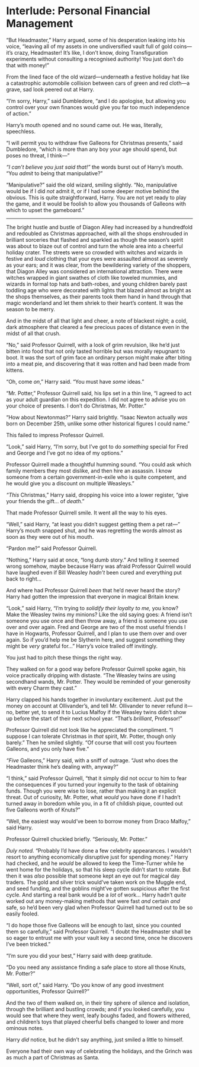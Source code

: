 # Interlude: Personal Financial Management

“But Headmaster,” Harry argued, some of his desperation leaking into his voice, “leaving all of my assets in one undiversified vault full of gold coins—it’s crazy, Headmaster! It’s like, I don’t know, doing Transfiguration experiments without consulting a recognised authority! You just don’t do that with money!”

From the lined face of the old wizard—underneath a festive holiday hat like a catastrophic automobile collision between cars of green and red cloth—a grave, sad look peered out at Harry.

“I’m sorry, Harry,” said Dumbledore, “and I do apologise, but allowing you control over your own finances would give you far too much independence of action.”

Harry’s mouth opened and no sound came out. He was, literally, speechless.

“I will permit you to withdraw five Galleons for Christmas presents,” said Dumbledore, “which is more than any boy your age should spend, but poses no threat, I think—”

*“I can’t believe you just said that!”* the words burst out of Harry’s mouth. “You *admit* to being that manipulative?”

“Manipulative?” said the old wizard, smiling slightly. “No, manipulative would be if I did *not* admit it, or if I had some deeper motive behind the obvious. This is quite straightforward, Harry. You are not yet ready to play the game, and it would be foolish to allow you thousands of Galleons with which to upset the gameboard.”

* * * * *

The bright hustle and bustle of Diagon Alley had increased by a hundredfold and redoubled as Christmas approached, with all the shops enshrouded in brilliant sorceries that flashed and sparkled as though the season’s spirit was about to blaze out of control and turn the whole area into a cheerful holiday crater. The streets were so crowded with witches and wizards in festive and *loud* clothing that your eyes were assaulted almost as severely as your ears; and it was clear, from the bewildering variety of the shoppers, that Diagon Alley was considered an international attraction. There were witches wrapped in giant swathes of cloth like toweled mummies, and wizards in formal top hats and bath-robes, and young children barely past toddling age who were decorated with lights that blazed almost as bright as the shops themselves, as their parents took them hand in hand through that magic wonderland and let them shriek to their heart’s content. It was the season to be merry.

And in the midst of all that light and cheer, a note of blackest night; a cold, dark atmosphere that cleared a few precious paces of distance even in the midst of all that crush.

“No,” said Professor Quirrell, with a look of grim revulsion, like he’d just bitten into food that not only tasted horrible but was morally repugnant to boot. It was the sort of grim face an ordinary person might make after biting into a meat pie, and discovering that it was rotten and had been made from kittens.

“Oh, come *on*,” Harry said. “You must have *some* ideas.”

“Mr. Potter,” Professor Quirrell said, his lips set in a thin line, “I agreed to act as your adult guardian on this expedition. I did not agree to advise you on your choice of presents. I don’t do Christmas, Mr. Potter.”

“How about Newtonmas?” Harry said brightly. “Isaac Newton actually *was* born on December 25th, unlike some other historical figures I could name.”

This failed to impress Professor Quirrell.

“Look,” said Harry, “I’m sorry, but I’ve got to do *something* special for Fred and George and I’ve got no idea of my options.”

Professor Quirrell made a thoughtful humming sound. “You could ask which family members they most dislike, and then hire an assassin. I know someone from a certain government-in-exile who is quite competent, and he would give you a discount on multiple Weasleys.”

*“This* Christmas,” Harry said, dropping his voice into a lower register, “give your friends the gift... of *death*.”

That made Professor Quirrell smile. It went all the way to his eyes.

“Well,” said Harry, “at least you didn’t suggest getting them a pet rat—” Harry’s mouth snapped shut, and he was regretting the words almost as soon as they were out of his mouth.

“Pardon me?” said Professor Quirrell.

“Nothing,” Harry said at once, “long dumb story.” And telling it seemed wrong somehow, maybe because Harry was afraid Professor Quirrell would have laughed even if Bill Weasley *hadn’t* been cured and everything put back to right...

And where had Professor Quirrell *been* that he’d never heard the story? Harry had gotten the impression that everyone in magical Britain knew.

“Look,” said Harry, “I’m trying to *solidify their loyalty to me,* you know? Make the Weasley twins my minions? Like the old saying goes: A friend isn’t someone you use once and then throw away, a friend is someone you use over and over again. Fred and George are two of the most useful friends I have in Hogwarts, Professor Quirrell, and I plan to use them over and over again. So if you’d help me be Slytherin here, and suggest something they might be *very* grateful for...” Harry’s voice trailed off invitingly.

You just had to pitch these things the right way.

They walked on for a good way before Professor Quirrell spoke again, his voice practically dripping with distaste. “The Weasley twins are using secondhand wands, Mr. Potter. They would be reminded of your generosity with every Charm they cast.”

Harry clapped his hands together in involuntary excitement. Just put the money on account at Ollivander’s, and tell Mr. Ollivander to never refund it—no, better yet, to send it to Lucius Malfoy if the Weasley twins didn’t show up before the start of their next school year. “That’s *brilliant*, Professor!”

Professor Quirrell did not look like he appreciated the compliment. “I suppose I can tolerate Christmas in *that* spirit, Mr. Potter, though only barely.” Then he smiled slightly. “Of course that will cost you fourteen Galleons, and you only have five.”

*“Five* Galleons,” Harry said, with a sniff of outrage. “Just who does the Headmaster think he’s dealing with, anyway?”

“I think,” said Professor Quirrell, “that it simply did not occur to him to fear the consequences if you turned your ingenuity to the task of obtaining funds. Though you were wise to lose, rather than making it an explicit threat. Out of curiosity, Mr. Potter, what *would* you have done if I hadn’t turned away in boredom while you, in a fit of childish pique, counted out five Galleons worth of Knuts?”

“Well, the easiest way would’ve been to borrow money from Draco Malfoy,” said Harry.

Professor Quirrell chuckled briefly. “Seriously, Mr. Potter.”

*Duly noted.* “Probably I’d have done a few celebrity appearances. I wouldn’t resort to anything economically disruptive just for spending money.” Harry had checked, and he *would* be allowed to keep the Time-Turner while he went home for the holidays, so that his sleep cycle didn’t start to rotate. But then it was *also* possible that someone kept an eye out for magical day traders. The gold and silver trick would’ve taken work on the Muggle end, and seed funding, and the goblins might’ve gotten suspicious after the first cycle. And starting a real bank would be a *lot* of work... Harry hadn’t *quite* worked out any money-making methods that were fast *and* certain *and* safe, so he’d been very glad when Professor Quirrell had turned out to be so easily fooled.

“I do hope those five Galleons will be enough to last, since you counted them so carefully,” said Professor Quirrell. “I doubt the Headmaster shall be so eager to entrust me with your vault key a second time, once he discovers I’ve been tricked.”

“I’m sure you did your best,” Harry said with deep gratitude.

“Do you need any assistance finding a safe place to store all those Knuts, Mr. Potter?”

“Well, sort of,” said Harry. “Do you know of any good investment opportunities, Professor Quirrell?”

And the two of them walked on, in their tiny sphere of silence and isolation, through the brilliant and bustling crowds; and if you looked carefully, you would see that where they went, leafy boughs faded, and flowers withered, and children’s toys that played cheerful bells changed to lower and more ominous notes.

Harry *did* notice, but he didn’t say anything, just smiled a little to himself.

Everyone had their own way of celebrating the holidays, and the Grinch was as much a part of Christmas as Santa. 